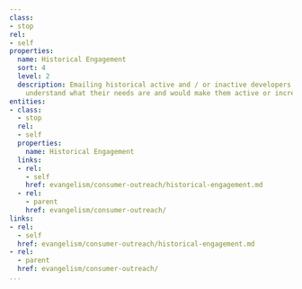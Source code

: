 ```yaml
---
class:
- stop
rel:
- self
properties:
  name: Historical Engagement
  sort: 4
  level: 2
  description: Emailing historical active and / or inactive developers to engage and
    understand what their needs are and would make them active or increase activity.
entities:
- class:
  - stop
  rel:
  - self
  properties:
    name: Historical Engagement
  links:
  - rel:
    - self
    href: evangelism/consumer-outreach/historical-engagement.md
  - rel:
    - parent
    href: evangelism/consumer-outreach/
links:
- rel:
  - self
  href: evangelism/consumer-outreach/historical-engagement.md
- rel:
  - parent
  href: evangelism/consumer-outreach/
...
```

